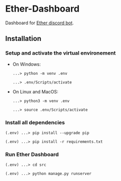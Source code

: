 # Ether-Dashboard
Dashboard for [Ether discord bot](https://github.com/holy-tanuki/Ether-Bot).

## Installation

### Setup and activate the virtual environement

- On Windows:
  ```
  ...> python -m venv .env
  ``` 
  ```
  ...> .env/Scripts/activate
  ```

- On Linux and MacOS:
  ```
  ...> python3 -m venv .env
  ```
  ```
  ...> source .env/Scripts/activate
  ```

### Install all dependencies

```
(.env) ...> pip install --upgrade pip
``` 
```
(.env) ...> pip install -r requirements.txt
```

### Run Ether Dashboard

```
(.env) ...> cd src
```
```
(.env) ...> python manage.py runserver
```